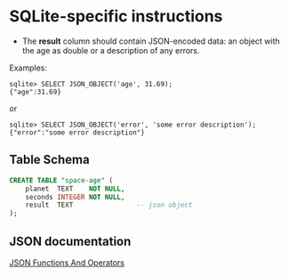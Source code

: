 # SQLite-specific instructions

* The **result** column should contain JSON-encoded data: an object
  with the age as double or a description of any errors.

Examples:
```
sqlite> SELECT JSON_OBJECT('age', 31.69);
{"age":31.69}
```
or
```
sqlite> SELECT JSON_OBJECT('error', 'some error description');
{"error":"some error description"}
```

## Table Schema

```sql
CREATE TABLE "space-age" (
    planet  TEXT    NOT NULL,
    seconds INTEGER NOT NULL,
    result  TEXT                -- json object
);

```

## JSON documentation

[JSON Functions And Operators][json-docs]

[json-docs]: https://www.sqlite.org/json1.html
